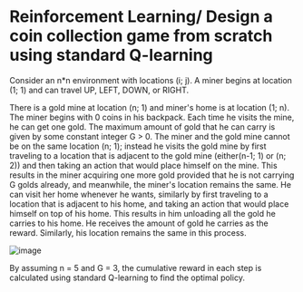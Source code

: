# Reinforcement Learning/ Design a coin collection game from scratch using standard Q-learning

Consider an n*n environment with locations (i; j). A miner begins at location (1; 1) and can travel UP, LEFT, DOWN, or RIGHT. 

There is a gold mine at location (n; 1) and miner's home is at location (1; n). The miner begins with 0 coins in his backpack. Each time he visits the mine, he can get one gold. The maximum amount of gold that he can carry is given by some constant integer G > 0. The miner and the gold mine cannot be on the same location (n; 1); instead he visits the gold mine by first traveling to a location that is adjacent to the gold mine (either(n-1; 1) or (n; 2)) and then taking an action that would place himself on the mine. This results in the miner acquiring one more gold provided that he is not carrying G golds already, and meanwhile, the miner's location remains the same. He can visit her home whenever he wants, similarly by first traveling to a location that is adjacent to his home, and taking an action that would place himself on top of his home. This results in him unloading all the gold he carries to his home. He receives the amount of gold he carries as the reward. Similarly, his location remains the same in this process.

![image](https://user-images.githubusercontent.com/97136976/148145782-cdb8c5ea-b190-48bd-af9d-9860b7901566.png)





By assuming n = 5 and G = 3, the cumulative reward in each step is calculated using standard Q-learning to find the optimal policy. 


